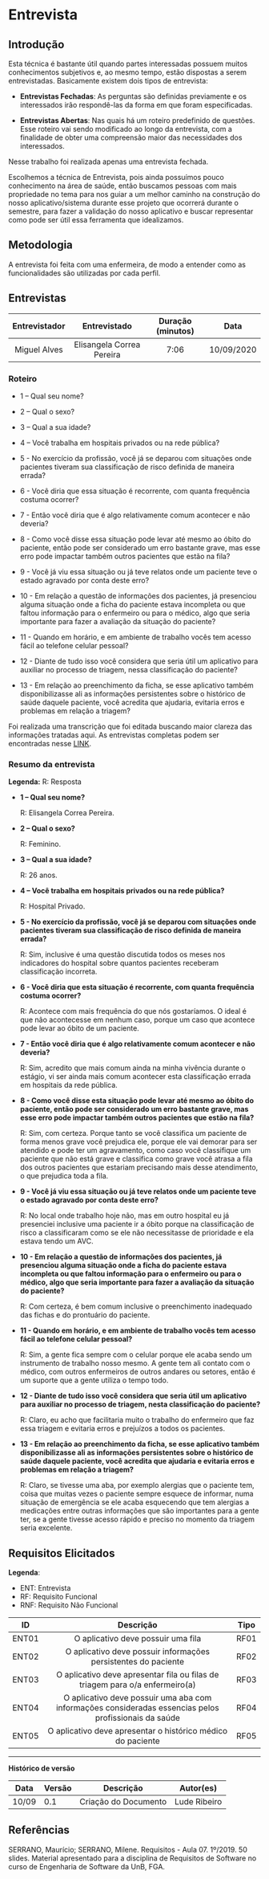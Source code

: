 # Entrevista

## Introdução

Esta técnica é bastante útil quando partes interessadas possuem muitos conhecimentos subjetivos e, ao mesmo tempo, estão dispostas a serem entrevistadas. Basicamente existem dois tipos de entrevista:

* **Entrevistas Fechadas**: As perguntas são definidas previamente e os interessados irão respondê-las da forma em que foram especificadas.

* **Entrevistas Abertas**: Nas quais há um roteiro predefinido de questões. Esse roteiro vai sendo modificado ao longo da entrevista, com a finalidade de obter uma compreensão maior das necessidades dos interessados.

Nesse trabalho foi realizada apenas uma entrevista fechada.

Escolhemos a técnica de Entrevista, pois ainda possuímos pouco conhecimento na área de saúde, então buscamos pessoas com mais propriedade no tema para nos guiar a um melhor caminho na construção do nosso aplicativo/sistema durante esse projeto que ocorrerá durante o semestre, para fazer a validação do nosso aplicativo e buscar representar como pode ser útil essa ferramenta que idealizamos.

## Metodologia

A entrevista foi feita com uma enfermeira, de modo a entender como as funcionalidades são utilizadas por cada perfil. 

## Entrevistas

| Entrevistador | Entrevistado              | Duração (minutos) |    Data    |
|:-------------:|:-------------------------:|:-----------------:|:----------:|
| Miguel Alves  | Elisangela Correa Pereira |  7:06             | 10/09/2020 |

### Roteiro

* 1 – Qual seu nome?

* 2 – Qual o sexo?

* 3 – Qual a sua idade?

* 4 – Você trabalha em hospitais privados ou na rede pública?  

* 5 - No exercício da profissão, você já se deparou com situações onde pacientes tiveram sua classificação de risco definida de maneira errada? 

* 6 - Você diria que essa situação é recorrente, com quanta frequência costuma ocorrer?

* 7 - Então você diria que é algo relativamente comum acontecer e não deveria?

* 8 - Como você disse essa situação pode levar até mesmo ao óbito do paciente, então pode ser considerado um erro bastante grave, mas esse erro pode impactar também outros pacientes que estão na fila?

* 9 - Você já viu essa situação ou já teve relatos onde um paciente teve o estado agravado por conta deste erro?

* 10 - Em relação a questão de informações dos pacientes, já presenciou alguma situação onde a ficha do paciente estava incompleta ou que faltou informação para o enfermeiro ou para o médico, algo que seria importante para fazer a avaliação da situação do paciente?

* 11 - Quando em horário, e em ambiente de trabalho vocês tem acesso fácil ao telefone celular pessoal?

* 12 - Diante de tudo isso você considera que seria útil um aplicativo para auxiliar no processo de triagem, nessa classificação do paciente?

* 13 - Em relação ao preenchimento da ficha, se esse aplicativo também disponibilizasse ali as informações persistentes sobre o histórico de saúde daquele paciente, você acredita que ajudaria, evitaria erros e problemas em relação a triagem?

Foi realizada uma transcrição que foi editada buscando maior clareza das informações tratadas aqui. As entrevistas completas podem ser encontradas nesse [LINK](https://unbbr-my.sharepoint.com/:u:/g/personal/160006210_aluno_unb_br/EZ8XlJq-bB1Ni3HgD7xXBF4BeFxHRWGNthqokdIjPdb4iw?e=d5jH7R).

### Resumo da entrevista

**Legenda:**
R: Resposta

* **1 – Qual seu nome?**

    R: Elisangela Correa Pereira.

* **2 – Qual o sexo?**

    R: Feminino.

* **3 – Qual a sua idade?**

    R: 26 anos.

* **4 – Você trabalha em hospitais privados ou na rede pública?**

    R: Hospital Privado.

* **5 - No exercício da profissão, você já se deparou com situações onde pacientes tiveram sua classificação de risco definida de maneira errada?** 

    R: Sim, inclusive é uma questão discutida todos os meses nos indicadores do hospital sobre quantos pacientes receberam classificação incorreta.

* **6 - Você diria que esta situação é recorrente, com quanta frequência costuma ocorrer?**

    R: Acontece com mais frequência do que nós gostaríamos. O ideal é que não acontecesse em nenhum caso, porque um caso que acontece pode levar ao óbito de um paciente.

* **7 - Então você diria que é algo relativamente comum acontecer e não deveria?**

    R: Sim, acredito que mais comum ainda na minha vivência durante o estágio, vi ser ainda mais comum acontecer esta classificação errada em hospitais da rede pública.

* **8 - Como você disse esta situação pode levar até mesmo ao óbito do paciente, então pode ser considerado um erro bastante grave, mas esse erro pode impactar também outros pacientes que estão na fila?**

    R: Sim, com certeza. Porque tanto se você classifica um paciente de forma menos grave você prejudica ele, porque ele vai demorar para ser atendido e pode ter um agravamento, como caso você classifique um paciente que não está grave e classifica como grave você atrasa a fila dos outros pacientes que estariam precisando mais desse atendimento, o que prejudica toda a fila.

* **9 - Você já viu essa situação ou já teve relatos onde um paciente teve o estado agravado por conta deste erro?**

    R: No local onde trabalho hoje não, mas em outro hospital eu já presenciei inclusive uma paciente ir a óbito porque na classificação de risco a classificaram como se ele não necessitasse de prioridade e ela estava tendo um AVC.

* **10 - Em relação a questão de informações dos pacientes, já presenciou alguma situação onde a ficha do paciente estava incompleta ou que faltou informação para o enfermeiro ou para o médico, algo que seria importante para fazer a avaliação da situação do paciente?**

    R: Com certeza, é bem comum inclusive o preenchimento inadequado das fichas e do prontuário do paciente.

* **11 - Quando em horário, e em ambiente de trabalho vocês tem acesso fácil ao telefone celular pessoal?**

    R: Sim, a gente fica sempre com o celular porque ele acaba sendo um instrumento de trabalho nosso mesmo. A gente tem ali contato com o médico, com outros enfermeiros de outros andares ou setores, então é um suporte que a gente utiliza o tempo todo.

* **12 - Diante de tudo isso você considera que seria útil um aplicativo para auxiliar no processo de triagem, nesta classificação do paciente?**

    R: Claro, eu acho que facilitaria muito o trabalho do enfermeiro que faz essa triagem e evitaria erros e prejuízos a todos os pacientes.

* **13 - Em relação ao preenchimento da ficha, se esse aplicativo também disponibilizasse ali as informações persistentes sobre o histórico de saúde daquele paciente, você acredita que ajudaria e evitaria erros e problemas em relação a triagem?**

    R: Claro, se tivesse uma aba, por exemplo alergias que o paciente tem, coisa que muitas vezes o paciente sempre esquece de informar, numa situação de emergência se ele acaba esquecendo que tem alergias a medicações entre outras informações que são importantes para a gente ter, se a gente tivesse acesso rápido e preciso  no momento da triagem seria excelente.

## Requisitos Elicitados

**Legenda**:

* ENT: Entrevista
* RF: Requisito Funcional
* RNF: Requisito Não Funcional

| ID | Descrição | Tipo |
|----|:---------:|------|
| ENT01  | O aplicativo deve possuir uma fila | RF01 |
| ENT02  | O aplicativo deve possuir informações persistentes do paciente | RF02 |
| ENT03  | O aplicativo deve apresentar fila ou filas de triagem para o/a enfermeiro(a) | RF03 |
| ENT04  | O aplicativo deve possuir uma aba com informações consideradas essencias pelos profissionais da saúde | RF04 |
| ENT05  | O aplicativo deve apresentar o histórico médico do paciente | RF05 |

---

**Histórico de versão**

Data | Versão | Descrição | Autor(es) |
| --- | --- | --- | --- |
| 10/09 | 0.1 | Criação do Documento | Lude Ribeiro |

## Referências

SERRANO, Maurício; SERRANO, Milene. Requisitos - Aula 07. 1º/2019. 50 slides. Material apresentado para a disciplina de Requisitos de Software no curso de Engenharia de Software da UnB, FGA.
